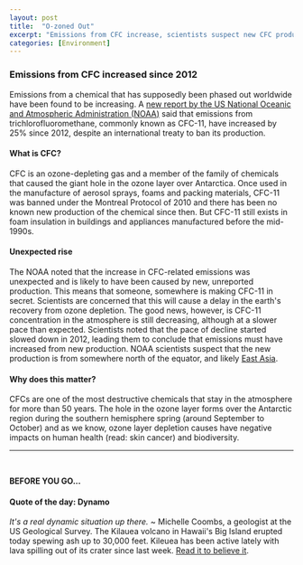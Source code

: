 ```yaml
---
layout: post
title:  "O-zoned Out"
excerpt: "Emissions from CFC increase, scientists suspect new CFC production despite global ban. Our quote of the day is from a USGS geologist."
categories: [Environment]
---
```


### Emissions from CFC increased since 2012

Emissions from a chemical that has supposedly been phased out worldwide have been found to be increasing. A <a href="https://www.sciencedaily.com/releases/2018/05/180516162520.htm" target="_blank">new report by the US National Oceanic and Atmospheric Administration (NOAA)</a> said that emissions from trichlorofluoromethane, commonly known as CFC-11, have increased by 25% since 2012, despite an international treaty to ban its production.

#### What is CFC?

CFC is an ozone-depleting gas and a member of the family of chemicals that caused the giant hole in the ozone layer over Antarctica. Once used in the manufacture of aerosol sprays, foams and packing materials, CFC-11 was banned under the Montreal Protocol of 2010 and there has been no known new production of the chemical since then. But CFC-11 still exists in foam insulation in buildings and appliances manufactured before the mid-1990s.

#### Unexpected rise

The NOAA noted that the increase in CFC-related emissions was unexpected and is likely to have been caused by new, unreported production. This means that someone, somewhere is making CFC-11 in secret. Scientists are concerned that this will cause a delay in the earth's recovery from ozone depletion. The good news, however, is CFC-11 concentration in the atmosphere is still decreasing, although at a slower pace than expected. Scientists noted that the pace of decline started slowed down in 2012, leading them to conclude that emissions must have increased from new production. NOAA scientists suspect that the new production is from somewhere north of the equator, and likely <a href="https://www.independent.co.uk/environment/ozone-hole-chemicals-cfc-increase-mystery-source-east-asia-antarctica-a8354481.html" target="_blank">East Asia</a>.

#### Why does this matter?

CFCs are one of the most destructive chemicals that stay in the atmosphere for more than 50 years. The hole in the ozone layer forms over the Antarctic region during the southern hemisphere spring (around September to October) and as we know, ozone layer depletion causes have negative impacts on human health (read: skin cancer) and biodiversity.

* * *
<br />

**BEFORE YOU GO...**

#### **Quote of the day: Dynamo**

<i>It's a real dynamic situation up there.</i> ~ Michelle Coombs, a geologist at the US Geological Survey. The Kilauea volcano in Hawaii's Big Island erupted today spewing ash up to 30,000 feet. Kileuea has been active lately with lava spilling out of its crater since last week. <a href="https://www.washingtonpost.com/news/speaking-of-science/wp/2018/05/17/explosive-eruption-reported-at-hawaii-volcanos-summit/?noredirect=on&utm_term=.91422108dc0c" target="_blank">Read it to believe it</a>.
